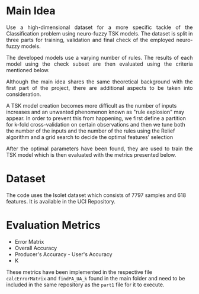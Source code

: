 # Main Idea
<p align=justify> Use a high-dimensional dataset for a more specific tackle of the Classification problem using neuro-fuzzy TSK models. The dataset is split in three parts for training, validation and final check of the employed neuro-fuzzy models. <br></p>
<p align=justify> The developed models use a varying number of rules.  The results of each model using the check subset are then evaluated using the criteria mentioned below. <br></p>
<p align = justify> Although the main idea shares the same theoretical background with the first part of the project, there are additional aspects to be taken into consideration.<br></p>
A TSK model creation becomes more difficult as the number of inputs increases and an unwanted phenomenon known as "rule explosion" may appear. In order to prevent this from happening, we first define a partition for k-fold cross-validation on certain observations and then we tune both the number of the inputs and the number of the rules using the Relief algorithm and a grid search to decide the optimal features' selection<br></p>
<p align = justify> After the optimal parameters have been found, they are used to train the TSK model which is then evaluated with the metrics presented below.


# Dataset
The code uses the Isolet dataset which consists of 7797 samples and 618 features. It is available in the UCI Repository. 

# Evaluation Metrics 
- Error Matrix
- Overall Accuracy
- Producer's Accuracy - User's Accuracy
- K

These metrics have been implemented in the respective file `calcErrorMatrix` and `findPA_UA_k` found in the main folder and need to be included in the same repository as the `part1` file for it to execute.
